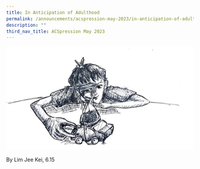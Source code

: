 ```yaml
---
title: In Anticipation of Adulthood
permalink: /announcements/acspression-may-2023/in-anticipation-of-adulthood/
description: ""
third_nav_title: ACSpression May 2023
---
```

![](/images/ACSpression/May%202023/picture4.jpg)

By Lim Jee Kei, 6.15